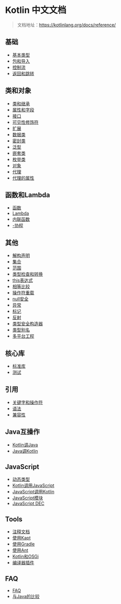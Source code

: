 # Kotlin 中文文档

> 文档地址：https://kotlinlang.org/docs/reference/

## 基础
* [基本类型](basics/00_basic-types.md)
* [包和导入](basics/01_packages-and-imports.md)
* [控制流](basics/02_control-flow.md)
* [返回和跳转](basics/03_returns-and-jumps.md)

## 类和对象
* [类和继承](classes-and-objects/00_classes-and-inheritance.md)
* [属性和字段](classes-and-objects/01_properties-and-fields.md)
* [接口](classes-and-objects/02_interfaces.md)
* [可见性修饰符](classes-and-objects/03_visibility-modifiers.md)
* [扩展](classes-and-objects/04_extensions.md)
* [数据类](classes-and-objects/05_data-classes.md)
* [密封类](classes-and-objects/06_sealed-classes.md)
* [泛型](classes-and-objects/07_generics.md)
* [嵌套类](classes-and-objects/08_nested-classes.md)
* [枚举类](classes-and-objects/09_enum-classes.md)
* [对象](classes-and-objects/10_objects.md)
* [代理](classes-and-objects/11_delegation.md)
* [代理的属性](classes-and-objects/12_delegated-properties.md)

## 函数和Lambda
* [函数](functions-and-lambdas/01_functions.md)
* [Lambda](functions-and-lambdas/02_lambdas.md)
* [内联函数](functions-and-lambdas/03_inline-functions.md)
* [-协程](functions-and-lambdas/04_coroutines.md)

## 其他
* [解构声明](other/00_destructuring-declarations.md)
* [集合](other/01_collections.md)
* [范围](other/02_ranges.md)
* [类型检查和转换](other/03_type-checks-and-casts.md)
* [this表达式](other/04_this-expressions.md)
* [相等比较](other/05_equality.md)
* [操作符重载](other/06_operator-overloading.md)
* [null安全](other/07_null-safety.md)
* [异常](other/08_exceptions.md)
* [标记](other/09_annotations.md)
* [反射](other/10_reflection.md)
* [类型安全构造器](other/11_type-safe-builders.md)
* [类型别名](other/12_type-aliases.md)
* [多平台工程](other/13_multiplatform-projects.md)

核心库
---
* [标准库](core-libraries/00_standard-library)
* [测试](core-libraries/01_kotlin-test.md)

引用
---
* [关键字和操作符](reference/00_keywords-and-operators.md)
* [语法](reference/01_grammer.md)
* [兼容性](reference/02_compatibility.md)

Java互操作
---
* [Kotlin调Java](java-interop/00_calling-java-from-kotlin.md)
* [Java调Kotlin](java-interop/01_calling-kotlin-from-java.md)

JavaScript
---
* [动态类型](javascript/00_dynamic-type.md)
* [Kotlin调用JavaScript](javascript/01_calling-javascript-from-kotlin.md)
* [JavaScript调用Kotlin](javascript/02_calling-kotlin-from-javascript.md)
* [JavaScript模块](javascript/03_javascript-modules.md)
* [JavaScript DEC](javascript/04_javascript-dce.md)

Tools
---
* [注释文档](tools/00_documenting-kotlin-code.md)
* [使用Kapt](tools/01_using-kapt.md)
* [使用Gradle](tools/02_using-gradle.md)
* [使用Ant](tools/03_using-ant.md)
* [Kotlin和OSGi](tools/04_kotlin-and-osgi.md)
* [编译器插件](tools/05_compiler-plugins.md)

FAQ
---
* [FAQ](faq/00_faq.md)
* [与Java的比较](faq/01_comparison-to-java.md)
